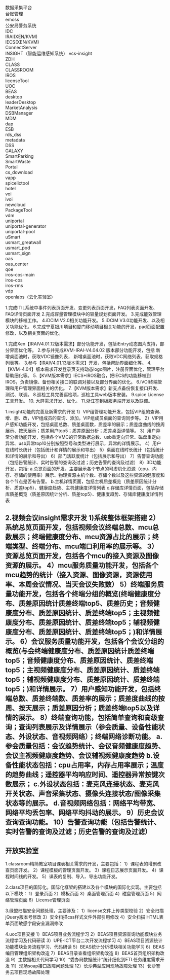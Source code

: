 数据采集平台  
台账管理  
emoss  
公安局警务系统  
IDC  
IRAI(XEN/KVM)  
IECS(XEN/KVM)  
ConnectServer  
INSIGHT（智能运维感知系统） 
vcs-insight  
ZDH  
CLASS  
CLASSROOM  
IROS  
licenseTool  
UOC  
BEAS  
desktop  
leaderDesktop  
MarketAnalysis  
DSBManager  
MDM  
dap  
ESB  
rds_dss  
metadata  
DSS  
GALAXY  
SmartParking  
SmartWaste  
Portal  
cs_download  
vapp  
spicelictool  
hotel  
voi  
ivoi  
newcloud  
PackageTool  
vdm  
uniportal  
uniportal-generator  
uniportal-pool  
uSmart  
usmart_greatwall  
usmart_pod  
usmart_sign  
oas  
oas_center  
qoe  
iros-cos-main  
iros-cos  
iros-rms  
vdp  
openlabs（云化实验室）  



1.完成ITIL系统中事件列表页面开发、变更列表页面开发，FAQ列表页面开发、FAQ详情页面开发
2.完成容量管理模块中的容量规划页面开发。
3.完成能效管理模块的移植工作。
4.iDCIM V2.0相关功能开发。
5.iDCIM V3.0功能开发、以及相关功能优化。
6.完成宁夏银川项目和厦门移动项目相关功能的开发，pad页面配置修改，以及相关页面的优化。



1.完成Xen【IRAIV4.01.12版本需求】部分功能开发，包括iEntry动态图片支持，部分界面优化等。
2.参与并完成KVM-IRAI-V4.04.02 版本部分功能开发，包括 新增桌面池时，获取VDC镜像列表， 新增桌面池时，获取VDC网络列表，获取规格列表等。
3.参与【IRAIV4.01.13版本需求】开发，包括帮助界面细化等。
4.【KVM-4.04】版本需求开发登录页支持动态logo图片，注册界面优化，管理平台帮助细化等。
5.【KVM版本需求】IECS+IROS融合，把IECS的功能移植到IROS，负责镜像、备份相关接口的联调对接以及部分界面的优化。
6.iVOI终端管理和用户管理界面相关的优化。
7.【KVM版本需求】新支点备份恢复接口开发、测试、联调。
8.巡检工具完善巡检项，巡检工具web版本安装。
9.spice License 工具开发。
10. 大屏需求开发、优化。
11.浙江签到板服务端开发以及联调。


1.insight功能的完善及新需求的开发
1）VIP组管理功能开发，包括VIP组的查询、增、删、改，VIP组成员的查询、添加，VIP组成员桌面的查询同步等。
2）VIP用户感知功能开发，包括桌面总数、质差桌面数，质差率的展示；质差度曲线的按周展示、按天展示；质差用户top5；质差原因分析；质差桌面详情等。
3）用户异常分析功能开发，包括各个VMC的异常数据总数、usb重定向异常、磁盘重定向异常、usb异常top10分别按照型号和类型进行展示，异常的详情展示。
4）用户在线时长统计（包括统计和详情的展示和导出）
5）桌面在线时长统计（包括统计和详情的展示和导出）
6）部门活跃度统计（包括展示和导出）
7）告警查询功能（包括告警统计、实时告警的查询及过滤；历史告警的查询及过滤）
8）3D功能开发，包括:
 a.总览页面的开发，主要展示各个节点的可虚机化资源（cpu、内存、存储的使用率）展示、物理资源主机个数、存储个数以及这些资源的健康度和各个节点是否有告警。
b.主机详情页面，包括主机质差概览（质差原因统计分析、质差top5）、健康度趋势、主机健康度详情列表
c.存储库详情页面，包括存储库质差概览（质差原因统计分析、质差top5）、健康度趋势、存储库健康度详情列表

2.视频会议insight需求开发
1)系统整体框架搭建
2）系统总览页面开发，包括视频会议终端总数、mcu总数展示；终端健康度分布、mcu资源占比的展示；终端类型、终端分布、mcu端口利用率的展示等。
3）资源总览页面开发，包括各个mcu的接入资源及图像资源的展示。
4）mcu服务质量功能开发，包括各个mcu趋势的统计（接入资源、图像资源，资源使用率、本周会议情况、当天会议失败数）
5）终端服务质量功能开发，包括各个终端分组的概览(终端健康度分布、质差原因统计质差终端top5、质差历史；音频健康度分布、质差原因统计、质差终端top5；主视频健康度分布、质差原因统计、质差终端top5；辅视频健康度分布、质差原因统计、质差终端top5；)和详情展示。
6）会议服务质量功能开发，包括各个会议分组的概览(与会终端健康度分布、质差原因统计质差终端top5；音频健康度分布、质差原因统计、质差终端top5；主视频健康度分布、质差原因统计、质差终端top5；辅视频健康度分布、质差原因统计、质差终端top5；)和详情展示。
7）用户感知功能开发，包括终端总数、质差终端数、质差率的展示；质差度曲线的按周、按天展示；质差原因分析；质差终端top5以及详情的展示。
8）终端查询功能，包括简单查询和高级查询；查询列表展示及详情展示（参会质量、设备性能状态、外设状态、音视频网络）；终端网络诊断功能。
a.参会质量包括：会议趋势统计、会议音频健康度趋势、会议主视频健康度趋势、会议辅视频健康度趋势
b.设备性能状态包括：cpu占用率，内存占用率展示；温度的趋势曲线；遥控器平均响应时间、遥控器异常按键次数展示；
c.外设状态包括：麦克风连接状态、麦克风开关状态、声音采集状态、摄像头连接状态/图像采集状态等的展示。
d.音视频网络包括：网络平均带宽、网络平均丢包率、网络平均抖动的展示。
9）历史会议查询查询功能。
10）告警查询功能（包括告警统计、实时告警的查询及过滤；历史告警的查询及过滤）
------------------------------------------------------------------------------------------------------------------------
开放实验室
------------------------------------------------------------------------------------------------------------------------
1.classroom精简教室项目课表相关需求的开发，主要包括：
1）课程表的增删改查页面开发。
2）课程模板的管理页面开发。
3）课程日志展示页面开发。
4）课程时间线的开发。
5）课表的复制、导入、导出功能开发。

2.class项目的国际化。国际化框架的搭建以及各个模块的国际化实现。主要包括以下模块：
1）登录页面
2）模板页面
3）桌面管理页面
4）磁盘管理页面
5）网络管理页面
6）License管理页面

3.绿盟扫描安全问题处理，主要涉及：
1）license文件上传类型校验
2）安全扫描 jQuery版本号修改
3）安全扫描css样式文件外部引用修改
4）安全扫描 HTML表单页面敏感字段安全漏洞修改

4.uoc项目交接
1）BEAS项目业务流程学习
2）BEAS项目资源查询功能模块业务流程学习及代码研读
3）UPE-ICT平台二次开发流程学习
4）BEAS项目资源统计功能模块业务流程学习、代码研读
5）BEAS统计分析模块相关功能学习
6）BEAS编目管理组织架构改造
7）BEAS目录查看组织架构改造
8）BEAS首页组织架构改造
9）主数据相关代码学习
10）“委办局数据统计”统计细化到ETL任务维度需求开发
11）现场soap接口故障问题处理
12）长沙典型应用现场故障处理
13）长沙警务云项目现场故障处理


